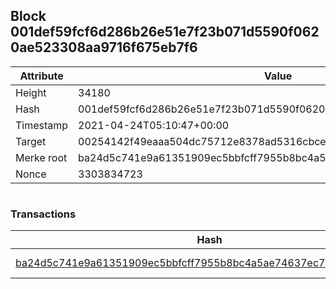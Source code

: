 ## Block 001def59fcf6d286b26e51e7f23b071d5590f0620ae523308aa9716f675eb7f6

Attribute | Value
--- | ---
Height | 34180
Hash | 001def59fcf6d286b26e51e7f23b071d5590f0620ae523308aa9716f675eb7f6
Timestamp | 2021-04-24T05:10:47+00:00
Target | 00254142f49eaaa504dc75712e8378ad5316cbcead634704b3734b6271167cc4
Merke root | ba24d5c741e9a61351909ec5bbfcff7955b8bc4a5ae74637ec7a680b604fa2c3
Nonce | 3303834723

```

```

### Transactions

Hash | Amount
--- | ---
[ba24d5c741e9a61351909ec5bbfcff7955b8bc4a5ae74637ec7a680b604fa2c3](ba24d5c741e9a61351909ec5bbfcff7955b8bc4a5ae74637ec7a680b604fa2c3.md) | 10.00000000 SKEPTI 

